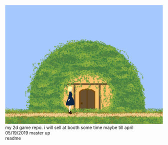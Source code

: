 <img src="https://github.com/Melnus/YUEADV/blob/master/png/aaa.png" alt="adv1" title="home">
my 2d game repo.
i will sell at booth some time maybe till april
<br>05/19/2019 master up
<br> readme
<br> 
